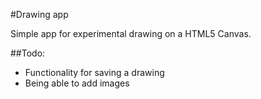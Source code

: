 #Drawing app

Simple app for experimental drawing on a HTML5 Canvas.


##Todo:
* Functionality for saving a drawing
* Being able to add images

